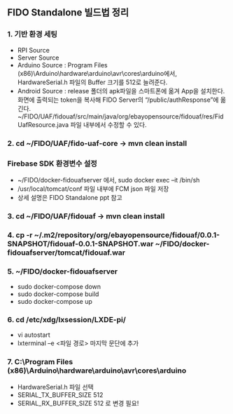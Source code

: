 ## FIDO Standalone 빌드법 정리

### 1. 기반 환경 세팅
- RPI Source
- Server Source 
- Arduino Source : Program Files (x86)\Arduino\hardware\arduino\avr\cores\arduino에서, HardwareSerial.h 파일의 Buffer 크기를 512로 늘려준다.
- Android Source : release 폴더의 apk파일을 스마트폰에 옮겨 App을 설치한다. 화면에 출력되는 token을 복사해 FIDO Server의 “/public/authResponse”에 옮긴다.
  ~/FIDO/UAF/fidouaf/src/main/java/org/ebayopensource/fidouaf/res/FidUafResource.java 파일 내부에서 수정할 수 있다.

### 2. cd ~/FIDO/UAF/fido-uaf-core → mvn clean install

### Firebase SDK 환경변수 설정
- ~/FIDO/docker-fidouafserver 에서, sudo docker exec –it <container ID> /bin/sh
- /usr/local/tomcat/conf 파일 내부에 FCM json 파일 저장
- 상세 설명은 FIDO Standalone ppt 참고

### 3. cd ~/FIDO/UAF/fidouaf → mvn clean install

### 4. cp -r ~/.m2/repository/org/ebayopensource/fidouaf/0.0.1-SNAPSHOT/fidouaf-0.0.1-SNAPSHOT.war ~/FIDO/docker-fidouafserver/tomcat/fidouaf.war

### 5. ~/FIDO/docker-fidouafserver
- sudo docker-compose down
- sudo docker-compose build
- sudo docker-compose up

### 6. cd /etc/xdg/lxsession/LXDE-pi/
- vi autostart
- lxterminal –e <파일 경로> 마지막 문단에 추가

### 7. C:\Program Files (x86)\Arduino\hardware\arduino\avr\cores\arduino
- HardwareSerial.h 파일 선택
- SERIAL_TX_BUFFER_SIZE 512
- SERIAL_RX_BUFFER_SIZE 512 로 변경 필요!